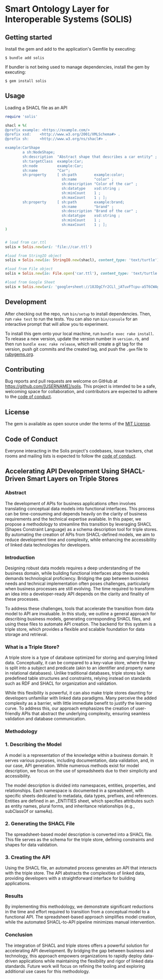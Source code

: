 # Smart Ontology Layer for Interoperable Systems (SOLIS)


## Getting started

Install the gem and add to the application's Gemfile by executing:

    $ bundle add solis

If bundler is not being used to manage dependencies, install the gem by executing:

    $ gem install solis

## Usage

Loading a SHACL file as an API

```ruby 
require 'solis'

shacl = %(
@prefix example: <https://example.com/>
@prefix xsd:    <http://www.w3.org/2001/XMLSchema#> .
@prefix sh:     <http://www.w3.org/ns/shacl#> .

example:CarShape 
        a sh:NodeShape;
        sh:description  "Abstract shape that describes a car entity" ;
        sh:targetClass  example:Car;
        sh:node         example:Car;
        sh:name         "Car";
        sh:property     [ sh:path        example:color;
                          sh:name        "color" ;
                          sh:description "Color of the car" ;
                          sh:datatype    xsd:string ;
                          sh:minCount    1 ;
                          sh:maxCount    1 ; ];
        sh:property     [ sh:path        example:brand;
                          sh:name        "brand" ;
                          sh:description "Brand of the car" ;
                          sh:datatype    xsd:string ;
                          sh:minCount    1 ;
                          sh:maxCount    1 ; ];
)


# load from car.ttl
solis = Solis.new(uri: 'file://car.ttl')

#load from StringIO object
solis = Solis.new(io: StringIO.new(shacl), content_type: 'text/turtle')

#load from File object
solis = Solis.new(io: File.open('car.ttl'), content_type: 'text/turtle')

#load from Google Sheet
solis = Solis.new(uri: 'google+sheet://18JDgCfr2CLl_jATuvFTcpu-a5T6CWAgJwTwEqtSe8YE')

```

## Development

After checking out the repo, run `bin/setup` to install dependencies. Then, run `rake test` to run the tests. You can also run `bin/console` for an interactive prompt that will allow you to experiment.

To install this gem onto your local machine, run `bundle exec rake install`. To release a new version, update the version number in `version.rb`, and then run `bundle exec rake release`, which will create a git tag for the version, push git commits and the created tag, and push the `.gem` file to [rubygems.org](https://rubygems.org).

## Contributing

Bug reports and pull requests are welcome on GitHub at https://github.com/[USERNAME]/solis. This project is intended to be a safe, welcoming space for collaboration, and contributors are expected to adhere to the [code of conduct](https://github.com/[USERNAME]/solis/blob/master/CODE_OF_CONDUCT.md).

## License

The gem is available as open source under the terms of the [MIT License](https://opensource.org/licenses/MIT).

## Code of Conduct

Everyone interacting in the Solis project's codebases, issue trackers, chat rooms and mailing lists is expected to follow the [code of conduct](https://github.com/[USERNAME]/solis/blob/master/CODE_OF_CONDUCT.md).





## Accelerating API Development Using SHACL-Driven Smart Layers on Triple Stores

### Abstract
The development of APIs for business applications often involves translating conceptual data models into functional interfaces. This process can be time-consuming and depends heavily on the clarity of business requirements and the technical expertise available. In this paper, we propose a methodology to streamline this transition by leveraging SHACL (Shapes Constraint Language) as a schema description tool for triple stores. By automating the creation of APIs from SHACL-defined models, we aim to reduce development time and complexity, while enhancing the accessibility of linked data technologies for developers.

### Introduction
Designing robust data models requires a deep understanding of the business domain, while building functional interfaces atop these models demands technological proficiency. Bridging the gap between business needs and technical implementation often poses challenges, particularly when business processes are still evolving. The time required to transform an idea into a developer-ready API depends on the clarity and finality of these processes.

To address these challenges, tools that accelerate the transition from data model to API are invaluable. In this study, we outline a general approach for describing business models, generating corresponding SHACL files, and using these files to automate API creation. The backend for this system is a triple store, which provides a flexible and scalable foundation for data storage and retrieval.

### What is a Triple Store?
A triple store is a type of database optimized for storing and querying linked data. Conceptually, it can be compared to a key-value store, where the key is split into a subject and predicate (akin to an identifier and property name in relational databases). Unlike traditional databases, triple stores lack predefined table structures and constraints, relying instead on standards such as RDF and SHACL for organization and validation.

While this flexibility is powerful, it can also make triple stores daunting for developers unfamiliar with linked data paradigms. Many perceive the added complexity as a barrier, with little immediate benefit to justify the learning curve. To address this, our approach emphasizes the creation of user-friendly APIs that abstract the underlying complexity, ensuring seamless validation and database communication.

### Methodology

### 1. Describing the Model
A model is a representation of the knowledge within a business domain. It serves various purposes, including documentation, data validation, and, in our case, API generation. While numerous methods exist for model description, we focus on the use of spreadsheets due to their simplicity and accessibility.

The model description is divided into namespaces, entities, properties, and relationships. Each namespace is documented in a spreadsheet, with specific sheets dedicated to metadata, data types, prefixes, and references. Entities are defined in an _ENTITIES sheet, which specifies attributes such as entity names, plural forms, and inheritance relationships (e.g., subClassOf or sameAs).

### 2. Generating the SHACL File
The spreadsheet-based model description is converted into a SHACL file. This file serves as the schema for the triple store, defining constraints and shapes for data validation.

### 3. Creating the API
Using the SHACL file, an automated process generates an API that interacts with the triple store. The API abstracts the complexities of linked data, providing developers with a straightforward interface for building applications.

### Results
By implementing this methodology, we demonstrate significant reductions in the time and effort required to transition from a conceptual model to a functional API. The spreadsheet-based approach simplifies model creation, while the automated SHACL-to-API pipeline minimizes manual intervention.

### Conclusion
The integration of SHACL and triple stores offers a powerful solution for accelerating API development. By bridging the gap between business and technology, this approach empowers organizations to rapidly deploy data-driven applications while maintaining the flexibility and rigor of linked data standards. Future work will focus on refining the tooling and exploring additional use cases for this methodology.
